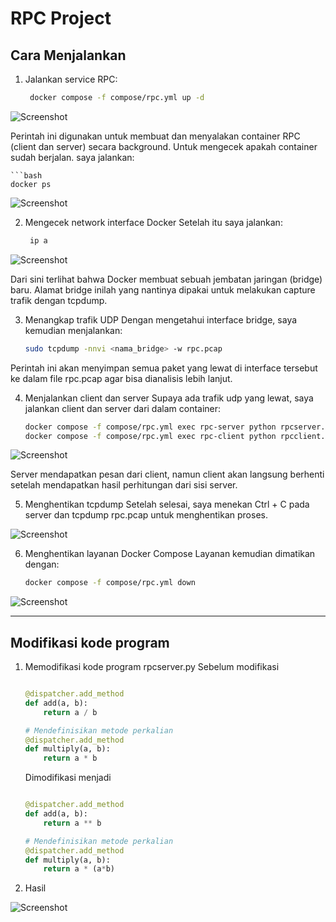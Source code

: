 # RPC Project
## Cara Menjalankan

1. Jalankan service RPC:
   
   ```bash
    docker compose -f compose/rpc.yml up -d

![Screenshot](/RPC/images/image2.png)

Perintah ini digunakan untuk membuat dan menyalakan container RPC (client dan server) secara background.
Untuk mengecek apakah container sudah berjalan. saya jalankan:
    
    ```bash
    docker ps

![Screenshot](/RPC/images/image6.png)

2. Mengecek network interface Docker
Setelah itu saya jalankan:
    
    ```bash
     ip a

![Screenshot](/RPC/images/image3.png)


Dari sini terlihat bahwa Docker membuat sebuah jembatan jaringan (bridge) baru. Alamat bridge inilah yang nantinya dipakai untuk melakukan capture trafik dengan tcpdump.

3. Menangkap trafik UDP
Dengan mengetahui interface bridge, saya kemudian menjalankan:
    
    ```bash
    sudo tcpdump -nnvi <nama_bridge> -w rpc.pcap

Perintah ini akan menyimpan semua paket yang lewat di interface tersebut ke dalam file rpc.pcap agar bisa dianalisis lebih lanjut.

4. Menjalankan client dan server
Supaya ada trafik udp yang lewat, saya jalankan client dan server dari dalam container:
    
    ```bash
    docker compose -f compose/rpc.yml exec rpc-server python rpcserver.py
    docker compose -f compose/rpc.yml exec rpc-client python rpcclient.py

![Screenshot](/RPC/images/image4.png)

Server mendapatkan pesan dari client, namun client akan langsung berhenti setelah mendapatkan hasil perhitungan dari sisi server.

5. Menghentikan tcpdump
Setelah selesai, saya menekan Ctrl + C pada server dan tcpdump rpc.pcap untuk menghentikan proses.

![Screenshot](/RPC/images/image5.png)

6. Menghentikan layanan Docker Compose
Layanan kemudian dimatikan dengan:
    
    ```bash
    docker compose -f compose/rpc.yml down

![Screenshot](/RPC/images/image7.png)

------------------------------------------------------------------------------------------

## Modifikasi kode program

1. Memodifikasi kode program rpcserver.py
Sebelum modifikasi

    ```python

    @dispatcher.add_method
    def add(a, b):
        return a / b

    # Mendefinisikan metode perkalian
    @dispatcher.add_method
    def multiply(a, b):
        return a * b
    ```
    Dimodifikasi menjadi

    ```python

    @dispatcher.add_method
    def add(a, b):
        return a ** b

    # Mendefinisikan metode perkalian
    @dispatcher.add_method
    def multiply(a, b):
        return a * (a*b)
    ```

2. Hasil

![Screenshot](/RPC/images/image1.png)

